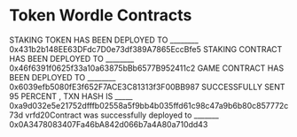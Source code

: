 # Token Wordle Contracts

STAKING TOKEN HAS BEEN DEPLOYED TO ________ 0x431b2b148EE63DFdc7D0e73df389A7865EccBfe5
STAKING CONTRACT HAS BEEN DEPLOYED TO ________ 0x46f6391f0625f33a10a63875bBb6577B952411c2
GAME CONTRACT HAS BEEN DEPLOYED TO ________ 0x6039efb5080fE3f652F7ACE3C81313f3F00BB987
SUCCESSFULLY SENT 95 PERCENT , TXN HASH IS _____ 0xa9d032e5e21752dfffb02558a5f9bb4b035ffd61c98c47a9b6b80c857772c73d
vrfd20Contract was successfully deployed to _______ 0x0A3478083407Fa46bA842d066b7a4A80a710dd43

